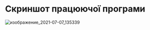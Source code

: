 # Скриншот працюючої програми
![изображение_2021-07-07_135339](https://user-images.githubusercontent.com/86652974/124747573-bb5d3380-df2a-11eb-9246-8e16949a6af6.png)

